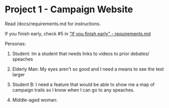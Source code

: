 # Project 1 - Campaign Website

Read /docs/requirements.md for instructions.

If you finish early, check #5 in ["If you finish early" - requirements.md](https://github.com/bootcamp-s19/project1-campaign-website/blob/master/docs/requirements.md#if-you-finish-early)



Personas:

1) Student: Im a student that needs links to videos to prior debates/ speaches

2) Elderly Man: My eyes aren't so good and I need a means to see the text larger

3) Student B: I need a feature that would be able to show me a map of campaign trails so I know when I can go to any speaches.

4) Middle-aged woman: 
